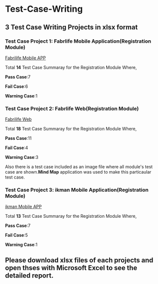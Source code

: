 # Test-Case-Writing
## 3 Test Case Writing Projects in xlsx format


### Test Case Project 1: Fabrlife Mobile Application(Registration Module)
[Fabrilife Mobile APP](https://play.google.com/store/apps/details?id=fabrilife.os.webview&hl=en&gl=US)

Total **14** Test Case Summaray for the Registration Module Where,

**Pass Case**:7

**Fail Case**:6

**Warning Case**:1


### Test Case Project 2: Fabrlife Web(Registration Module)
[Fabrilife Web](https://fabrilife.com)

Total **18** Test Case Summaray for the Registration Module Where,

**Pass Case**:11

**Fail Case**:4

**Warning Case**:3

Also there is a test case included as an image file where all module's  test case are shown.**Mind Map** application was used to make this particaular test case.

### Test Case Project 3: ikman Mobile Application(Registration Module)
[ikman Mobile APP](https://play.google.com/store/apps/details?id=lk.ikman&hl=en&gl=US)

Total **13** Test Case Summaray for the Registration Module Where,

**Pass Case**:7

**Fail Case**:5

**Warning Case**:1


## Please download xlsx files of each projects and open thses with Microsoft Excel  to see the detailed report.

